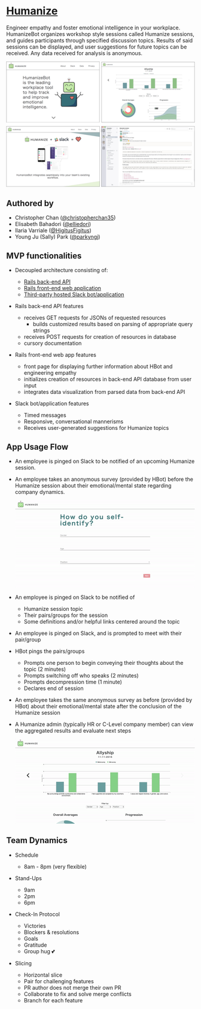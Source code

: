 # [Humanize](http://humanizebot.herokuapp.com)

Engineer empathy and foster emotional intelligence in your workplace. HumanizeBot organizes workshop style sessions called Humanize sessions, and guides participants through specified discussion topics. Results of said sessions can be displayed, and user suggestions for future topics can be received. Any data received for analysis is anonymous.

![Humanize App Snapshot](/public/humanize.png)

## Authored by

* Christopher Chan ([@christopherchan35](http://github.com/christopherchan35))
* Elisabeth Bahadori ([@elliedori](http://github.com/elliedori))
* Ilaria Varriale ([@HigitusFigitus](http://github.com/HigitusFigitus))
* Young Ju (Sally) Park ([@parkyngj](http://github.com/parkyngj))

## MVP functionalities

* Decoupled architecture consisting of:
  * [Rails back-end API](http://github.com/HigitusFigitus/humanize-api)
  * [Rails front-end web application](http://github.com/parkyngj/humanize)
  * [Third-party hosted Slack bot/application](https://github.com/elliedori/humanize-bot)

* Rails back-end API features
  * receives GET requests for JSONs of requested resources
    * builds customized results based on parsing of appropriate query strings
  * receives POST requests for creation of resources in database
  * cursory documentation

* Rails front-end web app features
  * front page for displaying further information about HBot and engineering empathy
  * initializes creation of resources in back-end API database from user input
  * integrates data visualization from parsed data from back-end API

* Slack bot/application features
  * Timed messages
  * Responsive, conversational mannerisms
  * Receives user-generated suggestions for Humanize topics

## App Usage Flow

* An employee is pinged on Slack to be notified of an upcoming Humanize session.

* An employee takes an anonymous survey (provided by HBot) before the Humanize session about their emotional/mental state regarding company dynamics.

  ![Sample Survey](/public/presurvey.gif)

* An employee is pinged on Slack to be notified of
  * Humanize session topic
  * Their pairs/groups for the session
  * Some definitions and/or helpful links centered around the topic

* An employee is pinged on Slack, and is prompted to meet with their pair/group

* HBot pings the pairs/groups
  * Prompts one person to begin conveying their thoughts about the topic (2 minutes)
  * Prompts switching off who speaks (2 minutes)
  * Prompts decompression time (1 minute)
  * Declares end of session

* An employee takes the same anonymous survey as before (provided by HBot) about their emotional/mental state after the conclusion of the Humanize session

* A Humanize admin (typically HR or C-Level company member) can view the aggregated results and evaluate next steps

  ![Sample Data Visual](/public/data.gif)

## Team Dynamics

* Schedule
  * 8am - 8pm (very flexible)

* Stand-Ups
  * 9am
  * 2pm
  * 6pm

* Check-In Protocol
  * Victories
  * Blockers & resolutions
  * Goals
  * Gratitude
  * Group hug 💕

* Slicing
  * Horizontal slice
  * Pair for challenging features
  * PR author does not merge their own PR
  * Collaborate to fix and solve merge conflicts
  * Branch for each feature